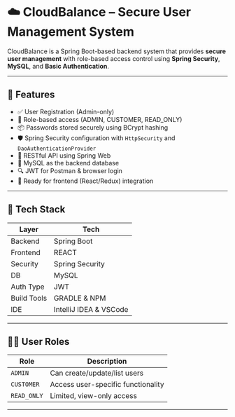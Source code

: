 # ☁️ CloudBalance – Secure User Management System

CloudBalance is a Spring Boot-based backend system that provides **secure user management** with role-based access control using **Spring Security**, **MySQL**, and **Basic Authentication**.

---

## 🚀 Features

- ✅ User Registration (Admin-only)
- 🔐 Role-based access (ADMIN, CUSTOMER, READ_ONLY)
- 📦 Passwords stored securely using BCrypt hashing
- 🛡️ Spring Security configuration with `HttpSecurity` and `DaoAuthenticationProvider`
- 🧾 RESTful API using Spring Web
- 💾 MySQL as the backend database
- 🔍 JWT for Postman & browser login
- 🔌 Ready for frontend (React/Redux) integration

---

## 🧱 Tech Stack

| Layer        | Tech                        |
|--------------|-----------------------------|
| Backend      | Spring Boot                 |
| Frontend     | REACT                       |
| Security     | Spring Security             |
| DB           | MySQL                       |
| Auth Type    | JWT                         |
| Build Tools  | GRADLE & NPM                |
| IDE          | IntelliJ IDEA & VSCode      |

---

## 🧑‍💻 User Roles

| Role       | Description                          |
|------------|--------------------------------------|
| `ADMIN`    | Can create/update/list users         |
| `CUSTOMER` | Access user-specific functionality   |
| `READ_ONLY`| Limited, view-only access            |

---
